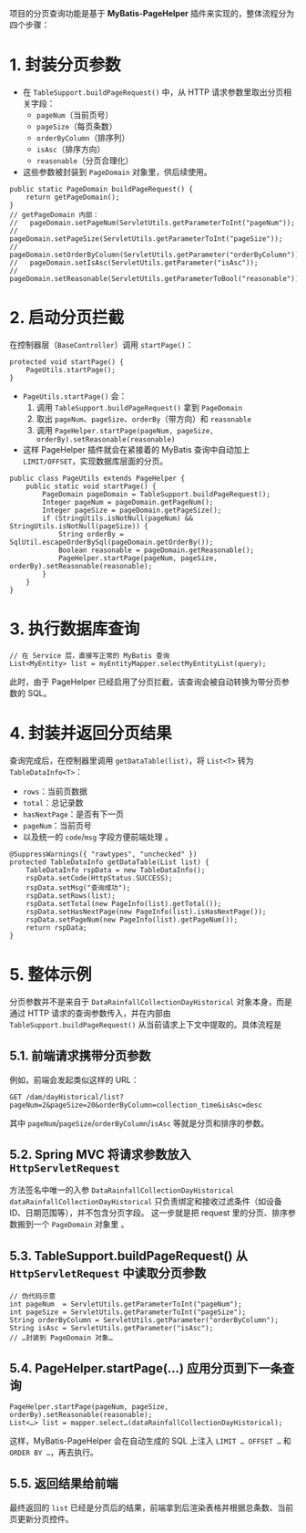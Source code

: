 项目的分页查询功能是基于 **MyBatis-PageHelper** 插件来实现的，整体流程分为四个步骤：

# 1. 封装分页参数

- 在 `TableSupport.buildPageRequest()` 中，从 HTTP 请求参数里取出分页相关字段：
    - `pageNum`（当前页号）
    - `pageSize`（每页条数）
    - `orderByColumn`（排序列）
    - `isAsc`（排序方向）
    - `reasonable`（分页合理化）
- 这些参数被封装到 `PageDomain` 对象里，供后续使用。
```
public static PageDomain buildPageRequest() {
    return getPageDomain();
}
// getPageDomain 内部：
//   pageDomain.setPageNum(ServletUtils.getParameterToInt("pageNum"));
//   pageDomain.setPageSize(ServletUtils.getParameterToInt("pageSize"));
//   pageDomain.setOrderByColumn(ServletUtils.getParameter("orderByColumn"));
//   pageDomain.setIsAsc(ServletUtils.getParameter("isAsc"));
//   pageDomain.setReasonable(ServletUtils.getParameterToBool("reasonable"));
```

# 2. 启动分页拦截

在控制器层（`BaseController`）调用 `startPage()`：
```
protected void startPage() {
    PageUtils.startPage();
}
```
- `PageUtils.startPage()` 会：
    1. 调用 `TableSupport.buildPageRequest()` 拿到 `PageDomain`
    2. 取出 `pageNum`、`pageSize`、`orderBy`（带方向）和 `reasonable`
    3. 调用 `PageHelper.startPage(pageNum, pageSize, orderBy).setReasonable(reasonable)`
- 这样 PageHelper 插件就会在紧接着的 MyBatis 查询中自动加上 `LIMIT/OFFSET`，实现数据库层面的分页。
```
public class PageUtils extends PageHelper {
    public static void startPage() {
        PageDomain pageDomain = TableSupport.buildPageRequest();
        Integer pageNum = pageDomain.getPageNum();
        Integer pageSize = pageDomain.getPageSize();
        if (StringUtils.isNotNull(pageNum) && StringUtils.isNotNull(pageSize)) {
            String orderBy = SqlUtil.escapeOrderBySql(pageDomain.getOrderBy());
            Boolean reasonable = pageDomain.getReasonable();
            PageHelper.startPage(pageNum, pageSize, orderBy).setReasonable(reasonable);
        }
    }
}
```

# 3. 执行数据库查询

```
// 在 Service 层，直接写正常的 MyBatis 查询
List<MyEntity> list = myEntityMapper.selectMyEntityList(query);
```
此时，由于 PageHelper 已经启用了分页拦截，该查询会被自动转换为带分页参数的 SQL。

# 4. 封装并返回分页结果

查询完成后，在控制器里调用 `getDataTable(list)`，将 `List<T>` 转为 `TableDataInfo<T>`：

- `rows`：当前页数据
- `total`：总记录数
- `hasNextPage`：是否有下一页
- `pageNum`：当前页号
- 以及统一的 `code`/`msg` 字段方便前端处理 。
```
@SuppressWarnings({ "rawtypes", "unchecked" })
protected TableDataInfo getDataTable(List list) {
    TableDataInfo rspData = new TableDataInfo();
    rspData.setCode(HttpStatus.SUCCESS);
    rspData.setMsg("查询成功");
    rspData.setRows(list);
    rspData.setTotal(new PageInfo(list).getTotal());
    rspData.setHasNextPage(new PageInfo(list).isHasNextPage());
    rspData.setPageNum(new PageInfo(list).getPageNum());
    return rspData;
}
```

# 5. 整体示例

分页参数并不是来自于 `DataRainfallCollectionDayHistorical` 对象本身，而是通过 HTTP 请求的查询参数传入，并在内部由 `TableSupport.buildPageRequest()` 从当前请求上下文中提取的。具体流程是

## 5.1. 前端请求携带分页参数

例如，前端会发起类似这样的 URL：
```
GET /dam/dayHistorical/list?pageNum=2&pageSize=20&orderByColumn=collection_time&isAsc=desc
```
其中 `pageNum`/`pageSize`/`orderByColumn`/`isAsc` 等就是分页和排序的参数。

## 5.2. Spring MVC 将请求参数放入 `HttpServletRequest`

方法签名中唯一的入参 `DataRainfallCollectionDayHistorical dataRainfallCollectionDayHistorical` 只负责绑定和接收过滤条件（如设备 ID、日期范围等），并不包含分页字段。
这一步就是把 request 里的分页、排序参数搬到一个 `PageDomain` 对象里 。

## 5.3. TableSupport.buildPageRequest() 从 `HttpServletRequest` 中读取分页参数

```
// 伪代码示意
int pageNum  = ServletUtils.getParameterToInt("pageNum");
int pageSize = ServletUtils.getParameterToInt("pageSize");
String orderByColumn = ServletUtils.getParameter("orderByColumn");
String isAsc = ServletUtils.getParameter("isAsc");
// …封装到 PageDomain 对象…
```

## 5.4. PageHelper.startPage(...) 应用分页到下一条查询

```
PageHelper.startPage(pageNum, pageSize, orderBy).setReasonable(reasonable);
List<…> list = mapper.select…(dataRainfallCollectionDayHistorical);
```
这样，MyBatis-PageHelper 会在自动生成的 SQL 上注入 `LIMIT … OFFSET …` 和 `ORDER BY …`，再去执行。

## 5.5. 返回结果给前端

最终返回的 `list` 已经是分页后的结果，前端拿到后渲染表格并根据总条数、当前页更新分页控件。


